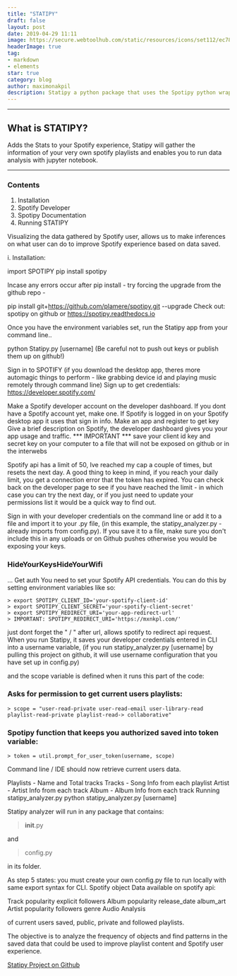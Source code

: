 ```yaml
---
title: "STATIPY"
draft: false
layout: post
date: 2019-04-29 11:11
image: https://secure.webtoolhub.com/static/resources/icons/set112/ec7816a7.png
headerImage: true
tag:
- markdown
- elements
star: true
category: blog
author: maximonakpil
description: Statipy a python package that uses the Spotipy python wrapper for calls to the spotify api
---
```


---

## What is STATIPY?

Adds the Stats to your Spotify experience, Statipy will gather the information of your very own spotify playlists and enables you to run data analysis with jupyter notebook.


---

### Contents

1. Installation
2. Spotify Developer
3. Spotipy Documentation
4. Running STATIPY


Visualizing the data gathered by Spotify user, allows us to make inferences on what user can do to improve Spotify experience based on data saved.

i. Installation:

import SPOTIPY
pip install spotipy

Incase any errors occur after pip install - try forcing the upgrade from the github repo -

pip install git+https://github.com/plamere/spotipy.git --upgrade
Check out: spotipy on github or https://spotipy.readthedocs.io

Once you have the environment variables set, run the Statipy app from your command line..

python Statipy.py [username]
(Be careful not to push out keys or publish them up on github!)

Sign in to SPOTIFY (if you download the desktop app, theres more automagic things to perform - like grabbing device id and playing music remotely through command line)
Sign up to get credentials:
https://developer.spotify.com/

Make a Spotify developer account on the developer dashboard. If you dont have a Spotify account yet, make one. If Spotify is logged in on your Spotify desktop app it uses that sign in info.
Make an app and register to get key Give a brief description on Spotify, the developer dashboard gives you your app usage and traffic.
*** IMPORTANT *** save your client id key and secret key on your computer to a file that will not be exposed on github or in the interwebs

Spotify api has a limit of 50, Ive reached my cap a couple of times, but resets the next day.
A good thing to keep in mind, if you reach your daily limit, you get a connection error that the token has expired. You can check back on the developer page to see if you have reached the limit - in which case you can try the next day, or if you just need to update your permissions list it would be a quick way to find out.

Sign in with your developer credentials on the command line or add it to a file and import it to your .py file, (in this example, the statipy_analyzer.py - already imports from config.py). If you save it to a file, make sure you don't include this in any uploads or on Github pushes otherwise you would be exposing your keys.
### HideYourKeysHideYourWifi

... Get auth
You need to set your Spotify API credentials. You can do this by setting environment variables like so:

    > export SPOTIPY_CLIENT_ID='your-spotify-client-id'
    > export SPOTIPY_CLIENT_SECRET='your-spotify-client-secret'
    > export SPOTIPY_REDIRECT_URI='your-app-redirect-url'
    > IMPORTANT: SPOTIPY_REDIRECT_URI='https://mxnkpl.com/'

just dont forget the " / " after url, allows spotify to redirect api request.
When you run Statipy, it saves your developer credentials entered in CLI into a username variable,
(if you run statipy_analyzer.py [username] by pulling this project on github, it will use username configuration that you have set up in config.py)

and the scope variable is defined when it runs this part of the code:

### Asks for permission to get current users playlists:

    > scope = "user-read-private user-read-email user-library-read playlist-read-private playlist-read-> collaborative"
### Spotipy function that keeps you authorized saved into token variable:

    > token = util.prompt_for_user_token(username, scope)

Command line / IDE should now retrieve current users data.

>
Playlists - Name and Total tracks
Tracks - Song Info from each playlist
Artist - Artist Info from each track
Album - Album Info from each track
Running statipy_analyzer.py
python statipy_analyzer.py [username]



Statipy analyzer will run in any package that contains:

> __init__.py

and

> config.py

in its folder.

As step 5 states: you must create your own config.py file to run locally with same export syntax for CLI.
Spotify object
Data available on spotify api:

Track popularity explicit followers Album popularity release_date album_art Artist popularity followers genre Audio Analysis

of current users saved, public, private and followed playlists.

The objective is to analyze the frequency of objects and find patterns in the saved data that could be used to improve playlist content and Spotify user experience.


[Statipy Project on Github](https://github.com/mxayon/statipy)
